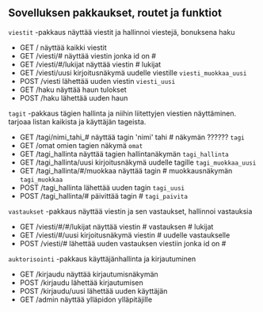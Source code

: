 ## Sovelluksen pakkaukset, routet ja funktiot

`viestit` -pakkaus näyttää viestit ja hallinnoi viestejä, bonuksena haku
  * GET / näyttää kaikki viestit
  * GET /viesti/# näyttää viestin jonka id on #
  * GET /viesti/#/lukijat näyttää viestin # lukijat
  * GET /viesti/uusi kirjoitusnäkymä uudelle viestille `viesti_muokkaa_uusi`
  * POST /viesti lähettää uuden viestin `viesti_uusi`
  * GET /haku näyttää haun tulokset
  * POST /haku lähettää uuden haun


 `tagit` -pakkaus tägien hallinta ja niihin liitettyjen viestien näyttäminen. tarjoaa listan kaikista ja käyttäjän tageista.
  * GET /tagi/nimi_tahi_# näyttää tagin 'nimi' tahi # näkymän ?????? `tagi` 
  * GET /omat omien tagien näkymä `omat`
  * GET /tagi_hallinta näyttää tagien hallintanäkymän `tagi_hallinta`
  * GET /tagi_hallinta/uusi kirjoitusnäkymä uudelle tagille `tagi_muokkaa_uusi`
  * GET /tagi_hallinta/#/muokkaa näyttää tagin # muokkausnäkymän `tagi_muokkaa`
  * POST /tagi_hallinta lähettää uuden tagin `tagi_uusi`
  * POST /tagi_hallinta/# päivittää tagin # `tagi_paivita`


`vastaukset` -pakkaus näyttää viestin ja sen vastaukset, hallinnoi vastauksia 
  * GET /viesti/#/#/lukijat näyttää viestin # vastauksen # lukijat
  * GET /viesti/#/uusi kirjoitusnäkymä viestin # uudelle vastaukselle
  * POST /viesti/# lähettää uuden vastauksen viestiin jonka id on #
 

`auktorisointi` -pakkaus käyttäjänhallinta ja kirjautuminen
  * GET /kirjaudu näyttää kirjautumisnäkymän
  * POST /kirjaudu lähettää kirjautumisen
  * POST /kirjaudu/uusi lähettää uuden käyttäjän
  * GET /admin näyttää ylläpidon ylläpitäjille
    